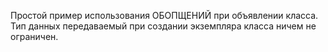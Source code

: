 Простой пример использования ОБОПЩЕНИЙ при объявлении класса. Тип данных передаваемый
при создании экземпляра класса ничем не ограничен.